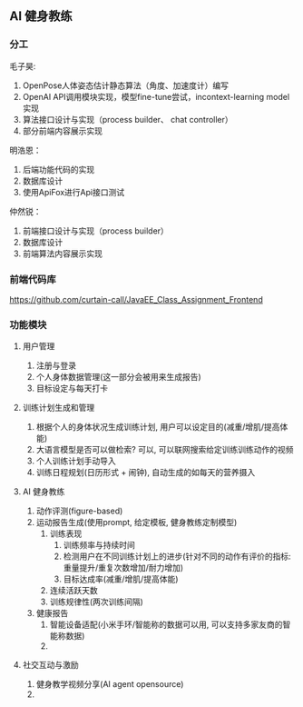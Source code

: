 ## AI 健身教练

### 分工

毛子昊: 
   1.  OpenPose人体姿态估计静态算法（角度、加速度计）编写
   2.  OpenAI API调用模块实现，模型fine-tune尝试，incontext-learning model实现
   3.  算法接口设计与实现（process builder、 chat controller）
   4.  部分前端内容展示实现

明浩恩：
   1. 后端功能代码的实现
   2. 数据库设计
   3. 使用ApiFox进行Api接口测试
   
仲然锐：
   1. 前端接口设计与实现（process builder）
   2. 数据库设计
   3. 前端算法内容展示实现



### 前端代码库

https://github.com/curtain-call/JavaEE_Class_Assignment_Frontend

### 功能模块

1. 用户管理
   1. 注册与登录
   2. 个人身体数据管理(这一部分会被用来生成报告)
   3. 目标设定与每天打卡


2. 训练计划生成和管理
   1. 根据个人的身体状况生成训练计划, 用户可以设定目的(减重/增肌/提高体能)
   2. 大语言模型是否可以做检索? 可以, 可以联网搜索给定训练训练动作的视频
   3. 个人训练计划手动导入
   4. 训练日程规划(日历形式 + 闹钟), 自动生成的如每天的营养摄入


3. AI 健身教练
   1. 动作评测(figure-based)
   2. 运动报告生成(使用prompt, 给定模板, 健身教练定制模型)
      1. 训练表现
         1. 训练频率与持续时间
         2. 检测用户在不同训练计划上的进步(针对不同的动作有评价的指标: 重量提升/重复次数增加/耐力增加)
         3. 目标达成率(减重/增肌/提高体能)
      2. 连续活跃天数
      3. 训练规律性(两次训练间隔)
   3. 健康报告
      1. 智能设备适配(小米手环/智能称的数据可以用, 可以支持多家友商的智能称数据)
      2. 


4. 社交互动与激励
   1. 健身教学视频分享(AI agent opensource)
   2. 
